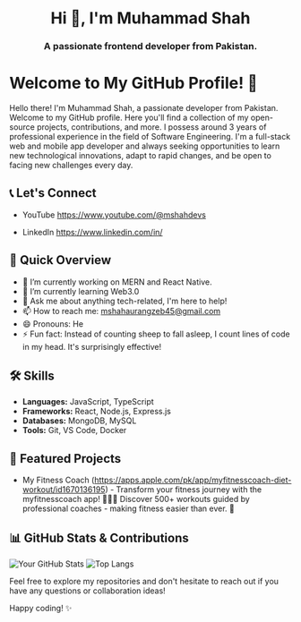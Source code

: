 <h1 align="center">Hi 👋, I'm Muhammad Shah</h1>
<h3 align="center">A passionate frontend developer from Pakistan.</h3>
   
# Welcome to My GitHub Profile! 👋

Hello there! I'm Muhammad Shah, a passionate developer from Pakistan. Welcome to my GitHub profile. Here you'll find a collection of my open-source projects, contributions, and more.
I possess around 3 years of professional experience in the field of Software Engineering. I'm a full-stack web and mobile app developer and always seeking opportunities to learn new technological innovations, adapt to rapid changes, and be open to facing new challenges every day.

## 📞 Let's Connect

- YouTube https://www.youtube.com/@mshahdevs

- LinkedIn https://www.linkedin.com/in/

## 🚀 Quick Overview

- 🔭 I’m currently working on MERN and React Native.
- 🌱 I’m currently learning Web3.0
- 💬 Ask me about anything tech-related, I'm here to help!
- 📫 How to reach me: mshahaurangzeb45@gmail.com
- 😄 Pronouns: He
- ⚡ Fun fact: Instead of counting sheep to fall asleep, I count lines of code in my head. It's surprisingly effective!

## 🛠️ Skills

- **Languages:** JavaScript, TypeScript
- **Frameworks:** React, Node.js, Express.js
- **Databases:** MongoDB, MySQL
- **Tools:** Git, VS Code, Docker

## 🌟 Featured Projects

- My Fitness Coach (https://apps.apple.com/pk/app/myfitnesscoach-diet-workout/id1670136195) - Transform your fitness journey with the myfitnesscoach app! 🏋️‍♀️💪 Discover 500+ workouts guided by professional coaches - making fitness easier than ever. 📲

## 📊 GitHub Stats & Contributions

![Your GitHub Stats](https://github-readme-stats.vercel.app/api?username=alammehtab&show_icons=true&theme=radical)
![Top Langs](https://github-readme-stats.vercel.app/api/top-langs/?username=alammehtab&layout=compact&theme=radical)

Feel free to explore my repositories and don't hesitate to reach out if you have any questions or collaboration ideas!

Happy coding! ✨
